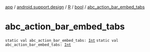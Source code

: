 [app](../../../index.md) / [android.support.design](../../index.md) / [R](../index.md) / [bool](index.md) / [abc_action_bar_embed_tabs](./abc_action_bar_embed_tabs.md)

# abc_action_bar_embed_tabs

`static val abc_action_bar_embed_tabs: `[`Int`](https://kotlinlang.org/api/latest/jvm/stdlib/kotlin/-int/index.html)
`static val abc_action_bar_embed_tabs: `[`Int`](https://kotlinlang.org/api/latest/jvm/stdlib/kotlin/-int/index.html)